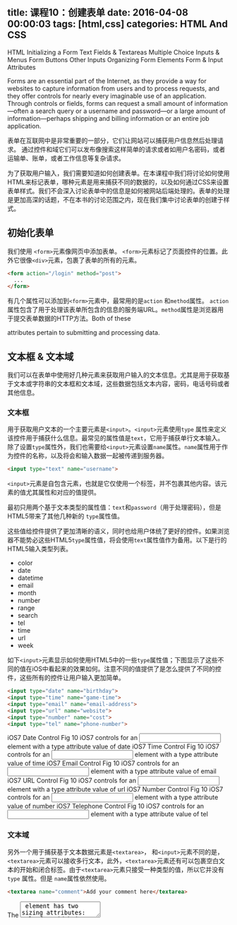 title: 课程10：创建表单
date: 2016-04-08 00:00:03
tags: [html,css]
categories: HTML And CSS
---

HTML
  Initializing a Form
  Text Fields & Textareas
  Multiple Choice Inputs & Menus
  Form Buttons
  Other Inputs
  Organizing Form Elements
  Form & Input Attributes

Forms are an essential part of the Internet, as they provide a way for websites to capture information from users and to process requests, and they offer controls for nearly every imaginable use of an application. Through controls or fields, forms can request a small amount of information—often a search query or a username and password—or a large amount of information—perhaps shipping and billing information or an entire job application.

<!--more -->

表单在互联网中是非常重要的一部分，它们让网站可以捕获用户信息然后处理请求。 通过控件和域它们可以发布像搜索这样简单的请求或者如用户名密码，或者运输单、账单，或者工作信息等复杂请求。

为了获取用户输入，我们需要知道如何创建表单。在本课程中我们将讨论如何使用HTML来标记表单，哪种元素是用来捕获不同的数据的，以及如何通过CSS来设置表单样式。我们不会深入讨论表单中的信息是如何被网站后端处理的。表单的处理是更加高深的话题，不在本书的讨论范围之内，现在我们集中讨论表单的创建于样式。

## 初始化表单

我们使用 `<form>`元素像网页中添加表单。 `<form>`元素标记了页面控件的位置。此外它很像`<div>`元素，包裹了表单的所有的元素。

```html
<form action="/login" method="post">
  ...
</form>
```

有几个属性可以添加到`<form>`元素中，最常用的是`action` 和`method`属性。 `action`属性包含了用于处理该表单所包含的信息的服务端URL。`method`属性是浏览器用于提交表单数据的HTTP方法。Both of these <form> attributes pertain to submitting and processing data.

## 文本框 & 文本域

我们可以在表单中使用好几种元素来获取用户输入的文本信息。尤其是用于获取基于文本或字符串的文本框和文本域，这些数据包括文本内容，密码，电话号码或者其他信息。

### 文本框

用于获取用户文本的一个主要元素是`<input>`。`<input>`元素使用`type` 属性来定义该控件用于捕获什么信息。最常见的属性值是`text`，它用于捕获单行文本输入。
除了设置`type`属性外，我们也需要给`<input>`元素设置`name`属性。`name`属性用于作为控件的名称，以及将会和输入数据一起被传递到服务器。

```html
<input type="text" name="username">
```

`<input>`元素是自包含元素，也就是它仅使用一个标签，并不包裹其他内容。该元素的值尤其属性和对应的值提供。

最初只用两个基于文本类型的属性值：`text`和`password`（用于处理密码），但是HTML5带来了其他几种新的 `type`属性值。

这些值给控件提供了更加清晰的语义，同时也给用户体统了更好的控件。如果浏览器不能势必这些HTML5`type`属性值，将会使用`text`属性值作为备用。以下是行的HTML5输入类型列表。

* color
* date
* datetime
* email
* month
* number
* range
* search
* tel
* time
* url
* week

如下`<input>`元素显示如何使用HTML5中的一些`type`属性值；下图显示了这些不同的值在iOS中看起来的效果如何。注意不同的值提供了是怎么提供了不同的控件，这些所有的控件让用户输入更加简单。
```html
<input type="date" name="birthday">
<input type="time" name="game-time">
<input type="email" name="email-address">
<input type="url" name="website">
<input type="number" name="cost">
<input type="tel" name="phone-number">
```

iOS7 Date Control
Fig 10
iOS7 controls for an <input> element with a type attribute value of date
iOS7 Time Control
Fig 10
iOS7 controls for an <input> element with a type attribute value of time
iOS7 Email Control
Fig 10
iOS7 controls for an <input> element with a type attribute value of email
iOS7 URL Control
Fig 10
iOS7 controls for an <input> element with a type attribute value of url
iOS7 Number Control
Fig 10
iOS7 controls for an <input> element with a type attribute value of number
iOS7 Telephone Control
Fig 10
iOS7 controls for an <input> element with a type attribute value of tel

### 文本域

另外一个用于捕获基于文本数据元素是`<textarea>`， 和`<input>`元素不同的是，`<textarea>`元素可以接收多行文本，此外，`<textarea>`元素还有可以包裹空白文本的开始和闭合标签。由于`<textarea>`元素只接受一种类型的值，所以它并没有`type`
属性。但是 `name`属性依然使用。

```html
<textarea name="comment">Add your comment here</textarea>
```


The <textarea> element has two sizing attributes: cols for width in terms of the average character width and rows for height in terms of the number of lines of visible text. The size of a textarea, however, is more commonly identified using the width and height properties within CSS.

`<textarea>`元素有两个用于设置大小的属性：用于设置宽度的`cols`（字符的平均宽度）和 相对于可见文本的行数的设置高度的`rows`属性。

## 多选控件 & 菜单
除了基于文本的输入控件外，HTML还允许用户使用多选和下拉列表来选择数据。我们有好几种这样的表单控件元素，每种都有不同的优势。

### 单选按钮

单选按钮是可以让用户从简单选项列表中做出快速选择的的方法。单选按钮和多选项相反，它让用户一次只能选择一个选项。

要创建单选按钮，我们使用`<input>`元素，将`type`属性值设置为`radio` 每个单选按钮元素必须设置相同的`name`属性值用表示这些按钮属于同一组。

基于文本的控件，输入值由用户输入决定，而单选按钮中用户是从多选中做出选择，因此我们需要定义输入值。使用`value`属性，我们可以为每个`<input>`元素设置指定的值。

此外，我们可以使用布尔值`checked`为用户预选一个单选按钮。


```html
<input type="radio" name="day" value="Friday" checked> Friday
<input type="radio" name="day" value="Saturday"> Saturday
<input type="radio" name="day" value="Sunday"> Sunday
```


### 多选框

和单选按钮比较相似的是多选框，除了它们的`type`属性值外，它们使用相同的属性和模式，它们的区别是，多选框允许用户选择多个值，并将这些值绑定到一个控件名称上，但单选按钮只允许用户使用一个值。

```html
<input type="checkbox" name="day" value="Friday" checked> Friday
<input type="checkbox" name="day" value="Saturday"> Saturday
<input type="checkbox" name="day" value="Sunday"> Sunday
```


### 下拉列表
Drop-down lists are a perfect way to provide users with a long list of options in a practical manner. A long column of radio buttons next to a list of different options is not only visually unappealing, it’s daunting and difficult for users to comprehend, especially those on a mobile device. Drop-down lists, on the other hand, provide the perfect format for a long list of choices.
通过`<select>` 和`<option>`元素我们可以创建下拉列表，`<select>`元素会包含所有的菜单选项，且每个菜单选项都使用`<option>`元素来标记。

`name`属性位于`<select>`元素中，`value`属性位于嵌套在`<select>`元素中的`<option>`元素里。每个`<option>`元素的`value`属性用于对应`<select>`元素的`name`属性。

每个`<option>`元素包含了列表的每个选项的文本（对用户可见）。

和单选按钮、多选框的 `checked`布尔值类似，下拉列表可以使用`selected`布尔属性来为用户预选某个选项。



```html
<select name="day">
  <option value="Friday" selected>Friday</option>
  <option value="Saturday">Saturday</option>
  <option value="Sunday">Sunday</option>
</select>
```


### Multiple Selections 多选

当我们将`multiple`属性添加到`<select>`元素中，可以允许用户一次选择多个选项。此外，在`<option>`元素中可以使用多个`selected` 布尔值来预选多个选项。

`<select>`元素的尺寸可以使用CSS来控制，同时为了多个选项需要适当调整。 通知用户通过按下Shift键可以多选很有必要。

```html
<select name="day" multiple>
  <option value="Friday" selected>Friday</option>
  <option value="Saturday">Saturday</option>
  <option value="Sunday">Sunday</option>
</select>
```


## Form Buttons 表单按钮
After a user inputs the requested information, buttons allow the user to put that infor- mation into action. Most commonly, a submit input or submit button is used to process the data.

在用户输完请求信息后，按钮允许用户将

### Submit Input

Users click the submit button to process data after filling out a form. The submit button is created using the <input> element with a type attribute value of submit. The value attribute is used to specify the text that appears within the button.

```html
<input type="submit" name="submit" value="Send">
```


### Submit Button

As an <input> element, the submit button is self-contained and cannot wrap any other content. If more control over the structure and design of the input is desired—along with the ability to wrap other elements—the <button> element may be used.

The <button> element performs the same way as the <input> element with the type attribute value of submit; however, it includes opening and closing tags, which may wrap other elements. By default, the <button> element acts as if it has a type attribute value of submit, so the type attribute and value may be omitted from the <button> element if you wish.

Rather than using the value attribute to control the text within the submit button, the text that appears between the opening and closing tags of the <button> element will appear.

```html
<button name="submit">
  <strong>Send Us</strong> a Message
</button>
```


## Other Inputs
Besides the applications we’ve just discussed, the <input> element has a few other use cases. These include passing hidden data and attaching files during form processing.

### Hidden Input

Hidden inputs provide a way to pass data to the server without displaying it to users. Hidden inputs are typically used for tracking codes, keys, or other information that is not pertinent to the user but is helpful when processing the form. This information is not displayed on the page; however, it can be found by viewing the source code of a page. It should therefore not be used for sensitive or secure information.

To create a hidden input, you use the hidden value for the type attribute. Additionally, include the appropriate name and value attribute values.

```html
<input type="hidden" name="tracking-code" value="abc-123">
```

### File Input

To allow users to add a file to a form, much like attaching a file to an email, use the file value for the type attribute.

```html
<input type="file" name="file">
```


Unfortunately, styling an <input> element that has a type attribute value of file is a tough task with CSS. Each browser has its own default input style, and none provide much control to override the default styling. JavaScript and other solutions can be employed to allow for file input, but they are slightly more difficult to construct.

## Organizing Form Elements
Knowing how to capture data with inputs is half the battle. Organizing form elements and controls in a usable manner is the other half. When interacting with forms, users need to understand what is being asked of them and how to provide the requested information.

By using labels, fieldsets, and legends, we can better organize forms and guide users to properly complete them.

### Label

Labels provide captions or headings for form controls, unambiguously tying them together and creating an accessible form for all users and assistive technologies. Created using the <label> element, labels should include text that describes the inputs or controls they pertain to.

Labels may include a for attribute. The value of the for attribute should be the same as the value of the id attribute on the form control the label corresponds to. Matching up the for and id attribute values ties the two elements together, allowing users to click on the <label> element to bring focus to the proper form control.

```html
<label for="username">Username</label>
<input type="text" name="username" id="username">
```


If desired, the <label> element may wrap form controls, such as radio buttons or check boxes. Doing so allows omission of the for and id attributes.

```html
<label>
  <input type="radio" name="day" value="Friday" checked> Friday
</label>
<label>
  <input type="radio" name="day" value="Saturday"> Saturday
</label>
<label>
  <input type="radio" name="day" value="Sunday"> Sunday
</label>
```


### Fieldset

Fieldsets group form controls and labels into organized sections. Much like a <section> or other structural element, the <fieldset> is a block-level element that wraps related elements, specifically within a <form> element, for better organization. Fieldsets, by default, also include a border outline, which can be modified using CSS.

```html
<fieldset>
  <label>
    Username
    <input type="text" name="username">
  </label>
  <label>
    Password
    <input type="text" name="password">
  </label>
</fieldset>
```


### Legend

A legend provides a caption, or heading, for the <fieldset> element. The <legend> element wraps text describing the form controls that fall within the fieldset. The markup should include the <legend> element directly after the opening <fieldset> tag. On the page, the legend will appear within the top left part of the fieldset border.

```html
<fieldset>
  <legend>Login</legend>
  <label>
    Username
    <input type="text" name="username">
  </label>
  <label>
    Password
    <input type="text" name="password">
  </label>
</fieldset>
```


## Form & Input Attributes
To accommodate all of the different form, input, and control elements, there are a number of attributes and corresponding values. These attributes and values serve a handful of different functions, such as disabling controls and adding form validation. Described next are some of the more frequently used and helpful attributes.

### Disabled

The disabled Boolean attribute turns off an element or control so that it is not available for interaction or input. Elements that are disabled will not send any value to the server for form processing.

￼Applying the disabled Boolean attribute to a <fieldset> element will disable all of the form controls within the fieldset. If the type attribute has a hidden value, the hidden Boolean attribute is ignored.

```html
<label>
  Username
  <input type="text" name="username" disabled>
</label>
```


### Placeholder

The placeholder HTML5 attribute provides a hint or tip within the form control of an <input> or <textarea> element that disappears once the control is clicked in or gains focus. This is used to give users further information on how the form input should be filled in, for example, the email address format to use.

```html
<label>
  Email Address
  <input type="email" name="email-address" placeholder="name@domain.com">
</label>
```


The main difference between the placeholder and value attributes is that the value attribute value text stays in place when a control has focus unless a user manually deletes it. This is great for pre-populating data, such as personal information, for a user but not for providing suggestions.

### Required

The required HTML5 Boolean attribute enforces that an element or form control must contain a value upon being submitted to the server. Should an element or form control not have a value, an error message will be displayed requesting that the user complete the required field. Currently, error message styles are controlled by the browser and cannot be styled with CSS. Invalid elements and form controls, on the other hand, can be styled using the :optional and :required CSS pseudo-classes.

Validation also occurs specific to a control’s type. For example, an <input> element with a type attribute value of email will require not only that a value exist within the control, but also that it is a valid email address.

``` html
<label>
  Email Address
  <input type="email" name="email-address" required>
</label>
```


### Additional Attributes

Other form and form control attributes include, but are not limited to, the following. Please feel free to research these attributes as necessary.

* accept
* autocomplete
* autofocus
* formaction
* formenctype
* formmethod
* formnovalidate
* formtarget
* max
* maxlength
* min
* pattern
* readonly
* selection
* Direction
* step

## Login Form Example
The following is an example of a complete login form that includes several different elements and attributes to illustrate what we’ve covered so far. These elements are then styled using CSS.

HTML
```html
<form>
  <fieldset class="account-info">
    <label>
      Username
      <input type="text" name="username">
    </label>
    <label>
      Password
      <input type="password" name="password">
    </label>
  </fieldset>
  <fieldset class="account-action">
    <input class="btn" type="submit" name="submit" value="Login">
    <label>
      <input type="checkbox" name="remember"> Stay signed in
    </label>
  </fieldset>
</form>

```

CSS

```css
*,
*:before,
*:after {
   box-sizing: border-box;
}
form {
  border: 1px solid #c6c7cc;
  border-radius: 5px;
  font: 14px/1.4 "Helvetica Neue", Helvetica, Arial, sans-serif;
  overflow: hidden;
  width: 240px;
}
fieldset {
  border: 0;
  margin: 0;
  padding: 0;
}
input {
  border-radius: 5px;
  font: 14px/1.4 "Helvetica Neue", Helvetica, Arial, sans-serif;
  margin: 0;
}
.account-info {
  padding: 20px 20px 0 20px;
}
.account-info label {
  color: #395870;
  display: block;
  font-weight: bold;
  margin-bottom: 20px;
}
.account-info input {
  background: #fff;
  border: 1px solid #c6c7cc;
   box-shadow: inset 0 1px 1px rgba(0, 0, 0, .1);
  color: #636466;
  padding: 6px;
  margin-top: 6px;
  width: 100%;
}
.account-action {
  background: #f0f0f2;
  border-top: 1px solid #c6c7cc;
  padding: 20px;
}
.account-action .btn {
  background: linear-gradient(#49708f, #293f50);
  border: 0;
  color: #fff;
  cursor: pointer;
  font-weight: bold;
  float: left;
  padding: 8px 16px;
}
.account-action label {
  color: #7c7c80;
  font-size: 12px;
  float: left;
  margin: 10px 0 0 20px;
}

```


## In Practice
With an understanding of how to build forms in place, let’s create a registration page for our Styles Conference website so that we can begin to gather interest and sell tickets for the event.

Jumping into our register.html file, we’ll begin by following the same layout pattern we used on our Speakers and Venue pages. This includes adding a <section> element with a class attribute value of row just below the registration lead-in section and nesting a <div> element with a class attribute value of grid directly inside the <section> element.

Our code just below the lead-in section for the Register page should look like this:

```html
<section class="row">
  <div class="grid">
    ...
  </div>
</section>
```
As a refresher, the class attribute value of row adds a white background and provides some vertical padding, while the class attribute value of grid centers our content in the middle of the page and provides some horizontal padding.

Inside the <div> element with a class attribute value of grid we’re going to create two columns, one covering two-thirds of the page width and one covering one-third of the page width. The two-thirds column will be a <section> element on the left- hand side that tells users why they should register for our conference. The one-third column, then, will be a <form> element on the right-hand side providing a way for users to register for our conference.

We’ll add these two elements, and their corresponding col-2-3 and col-1-3 classes, directly inside the <div> element with a class attribute value of grid. Since both of these elements will be inline-block elements, we need to open a comment directly after the two-thirds column closing tag and then close that comment directly before the one-third column opening tag.

In all, our code should look like this:

```html
<section class="row">
  <div class="grid">

    <section class="col-2-3">
      ...
    </section><!--

    --><form class="col-1-3">
      ...
    </form>

  </div>
</section>
```
Now, inside our two-thirds column let’s add some details about our event and why it’s a good idea for aspiring designers and front-end developers to attend. We’ll do so using a handful of different heading levels (along with their pre-established styles), a paragraph, and an unordered list.

In our <section> element with a class attribute value of col-2-3, the code should look like this:

```html
<section class="col-2-3">

  <h2>Purchase a Conference Pass</h2>
  <h5>$99 per Pass</h5>

  <p>Purchase your Styles Conference pass using the form to the right. Multiple passes may be purchased within the same order, so feel free to bring a friend or two along. Once your order is finished we&#8217;ll follow up and provide a receipt for your purchase. See you soon!</p>

  <h4>Why Attend?</h4>

  <ul>
  <li>Over twenty world-class speakers</li>
    <li>One full day of workshops and two full days of presentations</li>
    <li>Hosted at The Chicago Theatre, a historical landmark</li>
    <li>August in Chicago is simply amazing</li>
  </ul>

</section>
```

Currently our unordered list doesn’t have any list item markers. All of the browser default styles have been turned off by the CSS reset we added all the way back in Lesson 1. Let’s create some custom styles specifically for this unordered list.

To do so, let’s add a class attribute value of why-attend to the unordered list.

```html
<ul class="why-attend">
    ...
</ul>
```
With a class available to add styles to, let’s create a new section for Register page styles at the bottom of our main.css file. Within this section let’s use the class to select the unordered list and add a list-style of square and some bottom and left margins.

The new section at the bottom of our main.css file should look like this:

```css
/*
  ========================================
  Register
  ========================================
*/

.why-attend {
  list-style: square;
  margin: 0 0 22px 30px;
}
```

The details section of our registration page is complete, so now it’s time to address our registration form. We’ll start by adding the action and method attributes to the <form> element. Since we haven’t set up our form processing, these attributes will simply serve as placeholders and will need to be revisited.

The code for our <form> element should look like this:

```html
<form class="col-1-3" action="#" method="post">
  ...
</form>
```
Next, inside the <form> element we’ll add a <fieldset> element. Inside the <fieldset> element we’ll add a series of <label> elements that wrap a given form control.

We want to collect a user’s name, email address, number of desired conference passes, and any potential comments. The name, email address, and number of conference passes are required fields, and we’ll want to make sure we use the appropriate elements and attributes for each form control.

With a mix of different input types, select menus, textareas, and attributes, the code for our form should look like the following:

```html
<form class="col-1-3" action="#" method="post">

  <fieldset>

    <label>
      Name
      <input type="text" name="name" placeholder="Full name" required>
    </label>

    <label>
      Email
      <input type="email" name="email" placeholder="Email address" required>
    </label>

    <label>
      Number of Passes
      <select name="quantity" required>
        <option value="1" selected>1</option>
        <option value="2">2</option>
        <option value="3">3</option>
        <option value="4">4</option>
        <option value="5">5</option>
      </select>
    </label>

    <label>
      Comments
      <textarea name="comments"></textarea>
    </label>

  </fieldset>

  <input type="submit" name="submit" value="Purchase">

</form>
```

Here we can see each form control nested within a <label> element. The Name form control uses an <input> element with a type attribute value of text, while the Email form control uses an <input> element with a type attribute value of email.

Both the Name and Email form controls include the required Boolean attribute and a placeholder attribute.

The Number of Passes form control uses the <select> element and nested <option> elements. The <select> element itself includes the required Boolean attribute, and the first <option> element includes the selected Boolean attribute.

The Comments form control uses the <textarea> element without any special modifications. And lastly, outside of the <fieldset> element is the submit form control, which is formed by an <input> element with a type attribute value of submit.

With the form in place, it’s time to add styles to it. We’ll begin with a few default styles on the <form> element itself and on the <input>, <select>, and <textarea> elements.

Within the register section of our main.css file we’ll want to add the following styles:

```html
form {
  margin-bottom: 22px;
}
input,
select,
textarea {
  font: 300 16px/22px "Lato", "Open Sans", "Helvetica Neue", Helvetica, Arial, sans-serif;
}
```

We’ll start by placing a 22-pixel margin on the bottom of our form to help vertically space it apart from other elements. Then we’ll add some standard font-based styles—including weight, size, line-height, and family—for all of the <input>, <select>, and <textarea> elements.

By default, every browser has its own interpretation of how the styles for form controls should appear. With this in mind, we have repeated the font-based styles from our <body> element to ensure that our styles remain consistent.

Let’s add some styles to the elements within the <fieldset> element. Since we may add additional <fieldset> elements later on, let’s add a class attribute value of register-group to our existing <fieldset> element, and from there we can apply unique styles to the elements nested within it.

```html
<fieldset class="register-group">
  ...
</fieldset>
```
Once the register-group class attribute value is in place, we’ll add a few styles to the elements nested within the <fieldset> element. These styles will appear in our main.css file, below the existing form styles.

```css
.register-group label {
  color: #648880;
  cursor: pointer;
  font-weight: 400;
}
.register-group input,
.register-group select,
.register-group textarea {
  border: 1px solid #c6c9cc;
  border-radius: 5px;
  color: #888;
  display: block;
  margin: 5px 0 27px 0;
  padding: 5px 8px;
}
.register-group input,
.register-group textarea {
  width: 100%;
}
.register-group select {
  height: 34px;
  width: 60px;
}
.register-group textarea {
  height: 78px;
}
```
You’ll notice that most of these properties and values revolve around the box model, which we covered in Lesson 4. We’re primarily setting up the size of different form controls, ensuring that they are laid out appropriately. Aside from adding some box model styles, we’re adjusting the color and font-weight of a few elements.

So far, so good: our form is coming together quite nicely. The only remaining element yet to be styled is the submit button. As it’s a button, we actually have some existing styles we can apply here. If we think back to our home page, our hero section contained a button that received some styles by way of the btn class attribute value.

Let’s add this class attribute value, btn, along with a new class attribute value of btn-default to our submit button. Specifically we’ll use the class name of btn-default since this button is appearing on a white background and will be the default style for buttons moving forward.

```html
<input class="btn btn-default" type="submit" name="submit" value="Purchase">
```
Now our submit button has some shared styles with the button on the home page. We’ll use the btn-default class attribute value to then apply some new styles to our submit button specifically.

Going back to the buttons section of our main.css file, let’s add the following:

```css
.btn-default {
  border: 0;
  background: #648880;
  padding: 11px 30px;
  font-size: 14px;
}
.btn-default:hover {
  background: #77a198;
}
```
These new styles, which define the size and background of our submit button, are then combined with the existing btn class styles to create the final presentation of our submit button.

Our Register page is finished, and attendees can now begin to reserve their tickets.

Styles Conference website
Fig 10
Our registration page, which includes a form

## Demo & Source Code

Below you may view the Styles Conference website in its current state, as well as download the source code for the website in its current state.

View the Styles Conference Website or Download the Source Code (Zip file)

## Summary
Forms play a large role in how users interact with, provide information to, and take action on websites. We’ve taken all the right steps to learn not only how to mark up forms but also how to style them.

To quickly recap, within this lesson we discussed the following:

How to initialize a form
Ways to obtain text-based information from users
Different elements and methods for creating multiple choice options and menus
Which elements and attributes are best used to submit a form’s data for processing
How best to organize forms and give form controls structure and meaning
A handful of attributes that help collect more qualified data
Our understanding of HTML and CSS is progressing quite nicely, and we only have one more component to learn: tables. In the next chapter, we’ll take a look at how to organize and present data with tables.

Resources & Links
Forms via HTML Dog Form Element via Mozilla Developer Network Input Element via Mozilla Developer Network A Form of Madness via Dive Into HTML5



## 课程链接
* [课程09：添加多媒体](https://github.com/hexcola/Learn_to_Code_HTML_And_CSS_zh/blob/master/Fundamentals/docs/Lesson_09_Adding_Media.md)
* [课程11：通过表格组织数据](https://github.com/hexcola/Learn_to_Code_HTML_And_CSS_zh/blob/master/Fundamentals/docs/Lesson_11_Organizing_Data_with_Tables.md)
